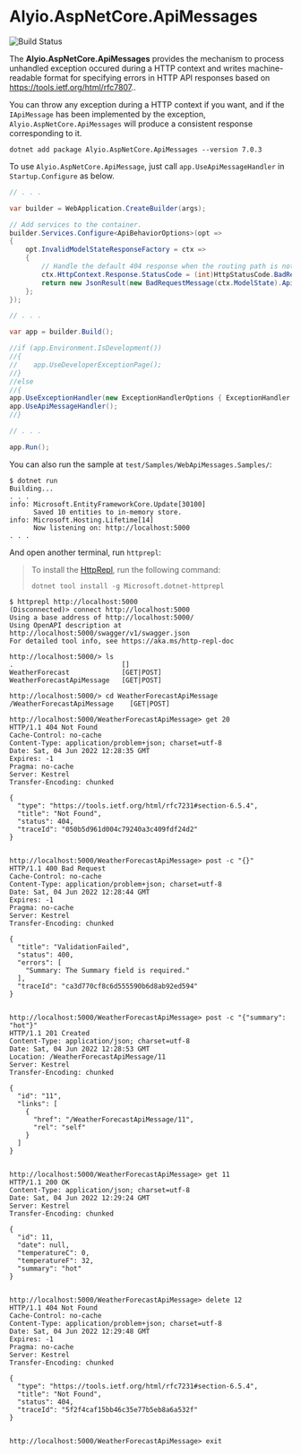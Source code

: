 # Alyio.AspNetCore.ApiMessages

![Build Status](https://github.com/ousiax/Alyio.AspNetCore.ApiMessages/actions/workflows/ci.yml/badge.svg?branch=main)

The **Alyio.AspNetCore.ApiMessages** provides the mechanism to process unhandled exception occured during a HTTP context and writes machine-readable format for specifying errors in HTTP API responses based on https://tools.ietf.org/html/rfc7807..

You can throw any exception during a HTTP context if you want, and if the `IApiMessage` has been implemented by the exception, `Alyio.AspNetCore.ApiMessages` will produce a consistent response corresponding to it.

```console
dotnet add package Alyio.AspNetCore.ApiMessages --version 7.0.3
```

To use `Alyio.AspNetCore.ApiMessage`, just call `app.UseApiMessageHandler` in `Startup.Configure` as below.

```cs
// . . .

var builder = WebApplication.CreateBuilder(args);

// Add services to the container.
builder.Services.Configure<ApiBehaviorOptions>(opt =>
{
    opt.InvalidModelStateResponseFactory = ctx =>
    {
        // Handle the default 404 response when the routing path is not found.
        ctx.HttpContext.Response.StatusCode = (int)HttpStatusCode.BadRequest;
        return new JsonResult(new BadRequestMessage(ctx.ModelState).ApiMessage);
    };
});

// . . .

var app = builder.Build();

//if (app.Environment.IsDevelopment())
//{
//    app.UseDeveloperExceptionPage();
//}
//else
//{
app.UseExceptionHandler(new ExceptionHandlerOptions { ExceptionHandler = ExceptionHandler.WriteUnhandledMessageAsync });
app.UseApiMessageHandler();
//}

// . . .

app.Run();
```

You can also run the sample at `test/Samples/WebApiMessages.Samples/`:

```console
$ dotnet run
Building...
. . .
info: Microsoft.EntityFrameworkCore.Update[30100]
      Saved 10 entities to in-memory store.
info: Microsoft.Hosting.Lifetime[14]
      Now listening on: http://localhost:5000
. . .
```

And open another terminal, run `httprepl`:

> To install the [HttpRepl](https://github.com/dotnet/HttpRepl), run the following command:
>
> `dotnet tool install -g Microsoft.dotnet-httprepl`

```console
$ httprepl http://localhost:5000
(Disconnected)> connect http://localhost:5000
Using a base address of http://localhost:5000/
Using OpenAPI description at http://localhost:5000/swagger/v1/swagger.json
For detailed tool info, see https://aka.ms/http-repl-doc

http://localhost:5000/> ls
.                           []
WeatherForecast             [GET|POST]
WeatherForecastApiMessage   [GET|POST]

http://localhost:5000/> cd WeatherForecastApiMessage
/WeatherForecastApiMessage    [GET|POST]

http://localhost:5000/WeatherForecastApiMessage> get 20
HTTP/1.1 404 Not Found
Cache-Control: no-cache
Content-Type: application/problem+json; charset=utf-8
Date: Sat, 04 Jun 2022 12:28:35 GMT
Expires: -1
Pragma: no-cache
Server: Kestrel
Transfer-Encoding: chunked

{
  "type": "https://tools.ietf.org/html/rfc7231#section-6.5.4",
  "title": "Not Found",
  "status": 404,
  "traceId": "050b5d961d004c79240a3c409fdf24d2"
}


http://localhost:5000/WeatherForecastApiMessage> post -c "{}"
HTTP/1.1 400 Bad Request
Cache-Control: no-cache
Content-Type: application/problem+json; charset=utf-8
Date: Sat, 04 Jun 2022 12:28:44 GMT
Expires: -1
Pragma: no-cache
Server: Kestrel
Transfer-Encoding: chunked

{
  "title": "ValidationFailed",
  "status": 400,
  "errors": [
    "Summary: The Summary field is required."
  ],
  "traceId": "ca3d770cf8c6d555590b6d8ab92ed594"
}


http://localhost:5000/WeatherForecastApiMessage> post -c "{"summary": "hot"}"
HTTP/1.1 201 Created
Content-Type: application/json; charset=utf-8
Date: Sat, 04 Jun 2022 12:28:53 GMT
Location: /WeatherForecastApiMessage/11
Server: Kestrel
Transfer-Encoding: chunked

{
  "id": "11",
  "links": [
    {
      "href": "/WeatherForecastApiMessage/11",
      "rel": "self"
    }
  ]
}


http://localhost:5000/WeatherForecastApiMessage> get 11
HTTP/1.1 200 OK
Content-Type: application/json; charset=utf-8
Date: Sat, 04 Jun 2022 12:29:24 GMT
Server: Kestrel
Transfer-Encoding: chunked

{
  "id": 11,
  "date": null,
  "temperatureC": 0,
  "temperatureF": 32,
  "summary": "hot"
}


http://localhost:5000/WeatherForecastApiMessage> delete 12
HTTP/1.1 404 Not Found
Cache-Control: no-cache
Content-Type: application/problem+json; charset=utf-8
Date: Sat, 04 Jun 2022 12:29:48 GMT
Expires: -1
Pragma: no-cache
Server: Kestrel
Transfer-Encoding: chunked

{
  "type": "https://tools.ietf.org/html/rfc7231#section-6.5.4",
  "title": "Not Found",
  "status": 404,
  "traceId": "5f2f4caf15bb46c35e77b5eb8a6a532f"
}


http://localhost:5000/WeatherForecastApiMessage> exit
```
